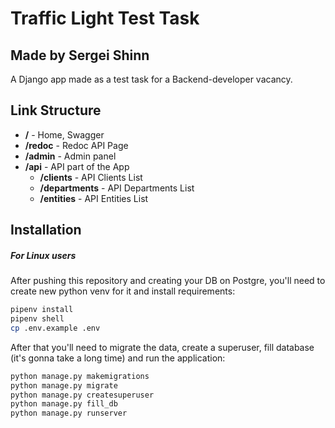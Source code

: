 # Traffic Light Test Task
## Made by Sergei Shinn
A Django app made as a test task for a Backend-developer vacancy.  


## Link Structure

- **/** - Home, Swagger
- **/redoc** - Redoc API Page
- **/admin** - Admin panel
- **/api** - API part of the App
    - **/clients** - API Clients List
    - **/departments** - API Departments List
    - **/entities** - API Entities List


## Installation
##### *For Linux users*
After pushing this repository and creating your DB on Postgre, you'll need to create new python venv for it and install requirements:

```sh
pipenv install
pipenv shell
cp .env.example .env
```

After that you'll need to migrate the data, create a superuser, fill database (it's gonna take a long time) and run the application:

```sh
python manage.py makemigrations
python manage.py migrate
python manage.py createsuperuser
python manage.py fill_db
python manage.py runserver
```
